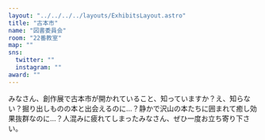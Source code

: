 ```yaml
---
layout: "../../../../layouts/ExhibitsLayout.astro"
title: "古本市"
name: "図書委員会"
room: "22番教室"
map: ""
sns:
  twitter: ""
  instagram: ""
award: ""
---
```


みなさん、創作展で古本市が開かれていること、知っていますか？え、知らない？掘り出しものの本と出会えるのに…？静かで沢山の本たちに囲まれて癒し効果抜群なのに…？人混みに疲れてしまったみなさん、ぜひ一度お立ち寄り下さい。
